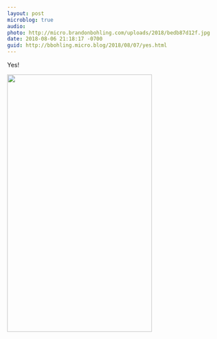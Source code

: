 ```yaml
---
layout: post
microblog: true
audio: 
photo: http://micro.brandonbohling.com/uploads/2018/bedb87d12f.jpg
date: 2018-08-06 21:18:17 -0700
guid: http://bbohling.micro.blog/2018/08/07/yes.html
---
```

Yes!

<img src="http://micro.brandonbohling.com/uploads/2018/bedb87d12f.jpg" width="337" height="600" />

